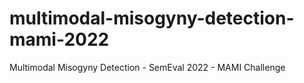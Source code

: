 # multimodal-misogyny-detection-mami-2022
Multimodal Misogyny Detection - SemEval 2022 - MAMI Challenge
